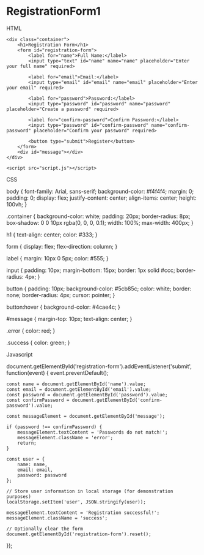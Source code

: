 # RegistrationForm1
HTML

<!DOCTYPE html>
<html lang="en">
<head>
    <meta charset="UTF-8">
    <meta name="viewport" content="width=device-width, initial-scale=1.0">
    <title>Registration Form</title>
    <link rel="stylesheet" href="styles.css">
</head>
<body>

    <div class="container">
        <h1>Registration Form</h1>
        <form id="registration-form">
            <label for="name">Full Name:</label>
            <input type="text" id="name" name="name" placeholder="Enter your full name" required>

            <label for="email">Email:</label>
            <input type="email" id="email" name="email" placeholder="Enter your email" required>

            <label for="password">Password:</label>
            <input type="password" id="password" name="password" placeholder="Create a password" required>

            <label for="confirm-password">Confirm Password:</label>
            <input type="password" id="confirm-password" name="confirm-password" placeholder="Confirm your password" required>

            <button type="submit">Register</button>
        </form>
        <div id="message"></div>
    </div>

    <script src="script.js"></script>
</body>
</html>



CSS

body {
    font-family: Arial, sans-serif;
    background-color: #f4f4f4;
    margin: 0;
    padding: 0;
    display: flex;
    justify-content: center;
    align-items: center;
    height: 100vh;
}

.container {
    background-color: white;
    padding: 20px;
    border-radius: 8px;
    box-shadow: 0 0 10px rgba(0, 0, 0, 0.1);
    width: 100%;
    max-width: 400px;
}

h1 {
    text-align: center;
    color: #333;
}

form {
    display: flex;
    flex-direction: column;
}

label {
    margin: 10px 0 5px;
    color: #555;
}

input {
    padding: 10px;
    margin-bottom: 15px;
    border: 1px solid #ccc;
    border-radius: 4px;
}

button {
    padding: 10px;
    background-color: #5cb85c;
    color: white;
    border: none;
    border-radius: 4px;
    cursor: pointer;
}

button:hover {
    background-color: #4cae4c;
}

#message {
    margin-top: 10px;
    text-align: center;
}

.error {
    color: red;
}

.success {
    color: green;
}



Javascript

document.getElementById('registration-form').addEventListener('submit', function(event) {
    event.preventDefault();

    const name = document.getElementById('name').value;
    const email = document.getElementById('email').value;
    const password = document.getElementById('password').value;
    const confirmPassword = document.getElementById('confirm-password').value;

    const messageElement = document.getElementById('message');

    if (password !== confirmPassword) {
        messageElement.textContent = 'Passwords do not match!';
        messageElement.className = 'error';
        return;
    }

    const user = {
        name: name,
        email: email,
        password: password
    };

    // Store user information in local storage (for demonstration purposes)
    localStorage.setItem('user', JSON.stringify(user));

    messageElement.textContent = 'Registration successful!';
    messageElement.className = 'success';

    // Optionally clear the form
    document.getElementById('registration-form').reset();
});
